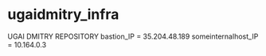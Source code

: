# ugaidmitry_infra
UGAI DMITRY REPOSITORY
bastion_IP = 35.204.48.189
someinternalhost_IP = 10.164.0.3
